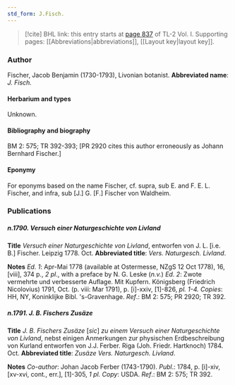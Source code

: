```yaml
---
std_form: J.Fisch.
---
```


> [!cite] BHL link: this entry starts at [page 837](https://www.biodiversitylibrary.org/page/33120968) of TL-2 Vol. I.
> Supporting pages: [[Abbreviations|abbreviations]], [[Layout key|layout key]].

### Author

Fischer, Jacob Benjamin (1730-1793), Livonian botanist. 
**Abbreviated name**: *J. Fisch.*

#### Herbarium and types

Unknown.

#### Bibliography and biography

BM 2: 575; TR 392-393; \[PR 2920 cites this author erroneously as Johann Bernhard Fischer.\]

#### Eponymy

For eponyms based on the name Fischer, cf. supra, sub E. and F. E. L. Fischer, and infra, sub \[J.\] G. \[F.\] Fischer von Waldheim.

### Publications

##### n.1790. Versuch einer Naturgeschichte von Livland

**Title**
*Versuch einer Naturgeschichte von Livland*, entworfen von J. L. \[i.e. B.\] Fischer. Leipzig 1778. Oct.
**Abbreviated title**: *Vers. Naturgesch. Livland*.

**Notes**
*Ed. 1*: Apr-Mai 1778 (available at Ostermesse, NZgS 12 Oct 1778), 16, \[viii\], 374 p., *2 pl*., with a preface by N. G. Leske (*n.v.*)
*Ed. 2*: Zwote vermehrte und verbesserte Auflage. Mit Kupfern. Königsberg (Friedrich Nicolovius) 1791, Oct. (p. viii: Mar 1791), p. \[i\]-xxiv, \[1\]-826, *pl. 1-4. Copies*: HH, NY, Koninklijke Bibl. 's-Gravenhage.
*Ref*.: BM 2: 575; PR 2920; TR 392.

##### n.1791. J. B. Fischers Zusäze

**Title**
*J. B. Fischers Zusäze* \[*sic*\] *zu einem Versuch einer Naturgeschichte von Livland*, nebst einigen Anmerkungen zur physischen Erdbeschreibung von Kurland entworfen von J.J. Ferber. Riga (Joh. Friedr. Hartknoch) 1784. Oct.
**Abbreviated title**: *Zusäze Vers. Naturgesch. Livland*.

**Notes**
*Co-author*: Johan Jacob Ferber (1743-1790).
*Publ*.: 1784, p. \[i\]-xiv, \[xv-xvi, cont., err.\], \[1\]-305, *1 pl. Copy*: USDA.
*Ref*.: BM 2: 575; TR 392.

